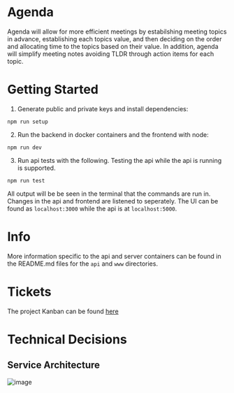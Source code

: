 # Agenda

Agenda will allow for more efficient meetings by estabilshing meeting topics in advance, establishing each topics value, and then deciding on the order and allocating time to the topics based on their value. In addition, agenda will simplify meeting notes avoiding TLDR through action items for each topic.

# Getting Started

1. Generate public and private keys and install dependencies:
```
npm run setup
```
2. Run the backend in docker containers and the frontend with node:
```
npm run dev
```
3. Run api tests with the following. Testing the api while the api is running is supported.
```
npm run test
```

All output will be be seen in the terminal that the commands are run in. 
Changes in the api and frontend are listened to seperately. The UI can be found
as `localhost:3000` while the api is at `localhost:5000`.

# Info
More information specific to the api and server containers can be found in the README.md files for the `api` and `www` directories.

# Tickets
The project Kanban can be found [here](https://thomashudsonnotes.notion.site/a1f3e7cd3bf74c62b06dbda78b2c9c7c?v=43d3f2b9730045f691cd254967c6949d)

# Technical Decisions

## Service Architecture
![image](https://user-images.githubusercontent.com/54583311/120655368-db876780-c43f-11eb-9ccc-5ea9deba79fe.png)
